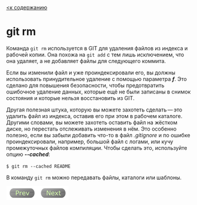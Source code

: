 [<к содержанию](./readme.md)

# git rm
Команда `git rm` используется в GIT для удаления файлов из индекса и рабочей копии. Она похожа на `git add` с тем лишь исключением, что она удаляет, а не добавляет файлы для следующего коммита.

Если вы изменили файл и уже проиндексировали его, вы должны использовать принудительное удаление с помощью параметра ***f***. Это сделано для повышения безопасности, чтобы предотвратить ошибочное удаление данных, которые ещё не были записаны в снимок состояния и которые нельзя восстановить из GIT.

Другая полезная штука, которую вы можете захотеть сделать — это удалить файл из индекса, оставив его при этом в рабочем каталоге. Другими словами, вы можете захотеть оставить файл на жёстком диске, но перестать отслеживать изменения в нём. Это особенно полезно, если вы забыли добавить что-то в файл *.gitignore* и по ошибке проиндексировали, например, большой файл с логами, или кучу промежуточных файлов компиляции. Чтобы сделать это, используйте опцию ***--cached***:

`$ git rm --cached README`

В команду `git rm` можно передавать файлы, каталоги или шаблоны. 

[![Prev](/assets/prev3.png)](git_reset.md "Предыдущий раздел")[![Next](/assets/next3.png)](git_status.md "Следующий раздел")
